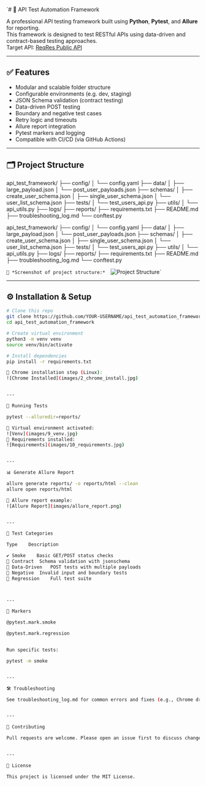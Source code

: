 `# 🧪 API Test Automation Framework

A professional API testing framework built using **Python**, **Pytest**, and **Allure** for reporting.  
This framework is designed to test RESTful APIs using data-driven and contract-based testing approaches.  
Target API: [ReqRes Public API](https://reqres.in/)

---

## ✅ Features

- Modular and scalable folder structure
- Configurable environments (e.g. dev, staging)
- JSON Schema validation (contract testing)
- Data-driven POST testing
- Boundary and negative test cases
- Retry logic and timeouts
- Allure report integration
- Pytest markers and logging
- Compatible with CI/CD (via GitHub Actions)

---

## 🗂️ Project Structure

api_test_framework/ ├── config/ │   └── config.yaml ├── data/ │   ├── large_payload.json │   └── post_user_payloads.json ├── schemas/ │   ├── create_user_schema.json │   ├── single_user_schema.json │   └── user_list_schema.json ├── tests/ │   └── test_users_api.py ├── utils/ │   └── api_utils.py ├── logs/ ├── reports/ ├── requirements.txt ├── README.md ├── troubleshooting_log.md └── conftest.py

api_test_framework/
├── config/
│   └── config.yaml
├── data/
│   ├── large_payload.json
│   └── post_user_payloads.json
├── schemas/
│   ├── create_user_schema.json
│   ├── single_user_schema.json
│   └── user_list_schema.json
├── tests/
│   └── test_users_api.py
├── utils/
│   └── api_utils.py
├── logs/
├── reports/
├── requirements.txt
├── README.md
├── troubleshooting_log.md
└── conftest.py

`
📸 *Screenshot of project structure:*  
`![Project Structure](images/1_project_structure.png)`

---

## ⚙️ Installation & Setup

```bash
# Clone this repo
git clone https://github.com/YOUR-USERNAME/api_test_automation_framework.git
cd api_test_automation_framework

# Create virtual environment
python3 -m venv venv
source venv/bin/activate

# Install dependencies
pip install -r requirements.txt

📸 Chrome installation step (Linux):
![Chrome Installed](images/2_chrome_install.jpg)


---

🧪 Running Tests

pytest --alluredir=reports/

📸 Virtual environment activated:
![Venv](images/9_venv.jpg)
📸 Requirements installed:
![Requirements](images/10_requirements.jpg)


---

📊 Generate Allure Report

allure generate reports/ -o reports/html --clean
allure open reports/html

📸 Allure report example:
![Allure Report](images/allure_report.png)


---

🚦 Test Categories

Type	Description

✔️ Smoke	Basic GET/POST status checks
📃 Contract	Schema validation with jsonschema
🔁 Data-Driven	POST tests with multiple payloads
🚫 Negative	Invalid input and boundary tests
🧪 Regression	Full test suite



---

🧱 Markers

@pytest.mark.smoke

@pytest.mark.regression


Run specific tests:

pytest -m smoke


---

🛠 Troubleshooting

See troubleshooting_log.md for common errors and fixes (e.g., Chrome driver, Allure, virtualenv).


---

🤝 Contributing

Pull requests are welcome. Please open an issue first to discuss changes.


---

📄 License

This project is licensed under the MIT License.

